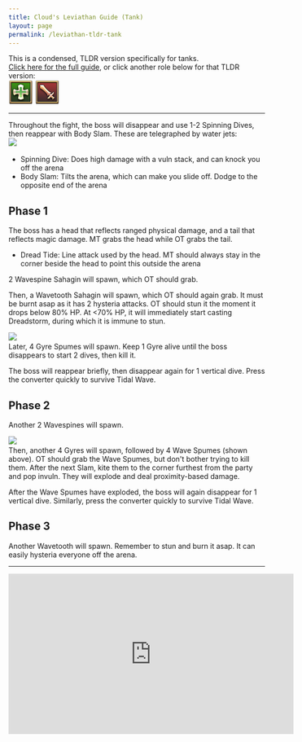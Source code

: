 ```yaml
---
title: Cloud's Leviathan Guide (Tank)
layout: page
permalink: /leviathan-tldr-tank
---
```


This is a condensed, TLDR version specifically for tanks.\
[Click here for the full guide](leviathan), or click another role below for that TLDR version:\
[![](../../images/icons/healer.png)](leviathan-tldr-healer)
[![](../../images/icons/dps.png)](leviathan-tldr-dps)

---

Throughout the fight, the boss will disappear and use 1-2 Spinning Dives, then reappear with Body Slam. These are telegraphed by water jets:\
<img class="border" src="images/leviathan-water-jet.png" height="300" />

- Spinning Dive: Does high damage with a vuln stack, and can knock you off the arena
- Body Slam: Tilts the arena, which can make you slide off. Dodge to the opposite end of the arena

## Phase 1

The boss has a head that reflects ranged physical damage, and a tail that reflects magic damage. MT grabs the head while OT grabs the tail.

- Dread Tide: Line attack used by the head. MT should always stay in the corner beside the head to point this outside the arena

2 Wavespine Sahagin will spawn, which OT should grab.

Then, a Wavetooth Sahagin will spawn, which OT should again grab. It must be burnt asap as it has 2 hysteria attacks. OT should stun it the moment it drops below 80% HP. At <70% HP, it will immediately start casting Dreadstorm, during which it is immune to stun.

<img class="border" src="images/leviathan-gyre-spume.png" width="200" />\
Later, 4 Gyre Spumes will spawn. Keep 1 Gyre alive until the boss disappears to start 2 dives, then kill it.

The boss will reappear briefly, then disappear again for 1 vertical dive. Press the converter quickly to survive Tidal Wave.

## Phase 2

Another 2 Wavespines will spawn.

<img class="border" src="images/leviathan-wave-spume.png" width="200" />\
Then, another 4 Gyres will spawn, followed by 4 Wave Spumes (shown above). OT should grab the Wave Spumes, but don't bother trying to kill them. After the next Slam, kite them to the corner furthest from the party and pop invuln. They will explode and deal proximity-based damage.

After the Wave Spumes have exploded, the boss will again disappear for 1 vertical dive. Similarly, press the converter quickly to survive Tidal Wave.

## Phase 3

Another Wavetooth will spawn. Remember to stun and burn it asap. It can easily hysteria everyone off the arena.

---

<iframe width="560" height="315" src="https://www.youtube-nocookie.com/embed/2HHNnIJInFA" title="YouTube video player" frameborder="0" allow="accelerometer; autoplay; clipboard-write; encrypted-media; gyroscope; picture-in-picture; web-share" allowfullscreen></iframe>
